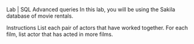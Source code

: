 Lab | SQL Advanced queries
In this lab, you will be using the Sakila database of movie rentals.

Instructions
List each pair of actors that have worked together.
For each film, list actor that has acted in more films.
